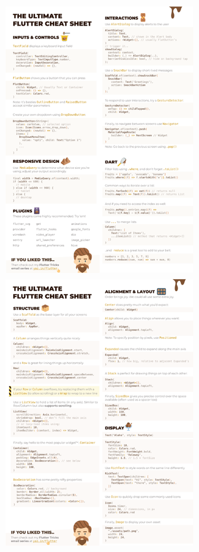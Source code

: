 <p align="center">
 <img src="https://github.com/trinib/-tFLUTTER_DOCS-/blob/main/Images/Flutter/Flutter%20Cheat%20Sheet-1.png">

<p align="center">
 <img src="https://github.com/trinib/-tFLUTTER_DOCS-/blob/main/Images/Flutter/Flutter%20Cheat%20Sheet-2.png">
